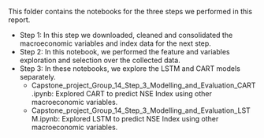 This folder contains the notebooks for the three steps we performed in this report. 

- Step 1: In this step we downloaded, cleaned and consolidated the macroeconomic variables and index data for the next step.
- Step 2: In this notebook, we performed the feature and variables exploration and selection over the collected data.
- Step 3: In these notebooks, we explore the LSTM and CART models separately.
  - Capstone_project_Group_14_Step_3_Modelling_and_Evaluation_CART.ipynb: Explored CART to predict NSE Index using other macroeconomic variables.
  - Capstone_project_Group_14_Step_3_Modelling_and_Evaluation_LSTM.ipynb: Explored LSTM to predict NSE Index using other macroeconomic variables.
